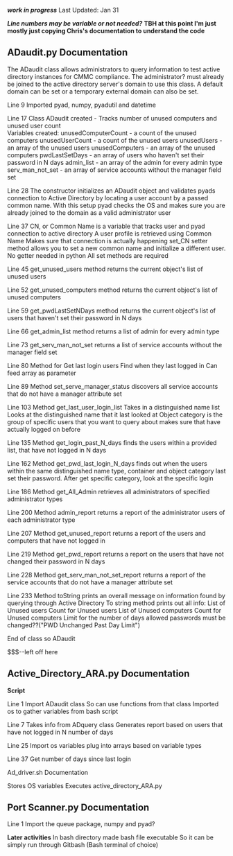 ***work in progress***
Last Updated:
Jan 31

***Line numbers may be variable or not needed?***
**TBH at this point I'm just mostly just copying Chris's documentation to understand the code**

## ADaudit.py Documentation

The ADaudit class allows administrators to query information to test active directory instances for CMMC compliance. 
The administrator? must already be joined to the active directory server's domain to use this class.
A default domain can be set or a temporary external domain can also be set.

Line 9
Imported pyad, numpy, pyadutil and datetime

Line 17
Class ADaudit created - Tracks number of unused computers and unused user count  
Variables created:
unusedComputerCount - a count of the unused computers
unusedUserCount - a count of the unused users
unusedUsers - an array of the unused users
unusedComputers - an array of the unused computers
pwdLastSetDays - an array of users who haven't set their password in N days
admin_list - an array of the admin for every admin type
serv_man_not_set - an array of service accounts without the manager field set

Line 28
The constructor initializes an ADaudit object and validates pyads connection to Active Directory by locating a user account by a passed common name. 
With this setup pyad checks the OS and makes sure you are already joined to the domain as a valid administrator user

Line 37
CN, or Common Name is a variable that tracks user and pyad connection to active directory
A user profile is retrieved using Common Name
Makes sure that connection is actually happening
set_CN setter method allows you to set a new common name and initialize a different user. 
No getter needed in python
All set methods are required 

Line 45
get_unused_users method returns the current object's list of unused users

Line 52
get_unused_computers method returns the current object's list of unused computers

Line 59
get_pwdLastSetNDays method returns the current object's list of users that haven't set their password in N days

Line 66
get_admin_list method returns a list of admin for every admin type

Line 73
get_serv_man_not_set returns a list of service accounts without the manager field set

Line 80
Method for Get last login users 
Find when they last logged in 
Can feed array as parameter

Line 89
Method set_serve_manager_status discovers all service accounts that do not have a manager attribute set

Line 103
Method get_last_user_login_list 
Takes in a distinguished name list 
Looks at the distinguished name that it last looked at 
Object category is the group of specific users that you want to query about 
makes sure that have actually logged on before 

Line 135
Method get_login_past_N_days finds the users within a provided list, that have not logged in N days 

Line 162
Method get_pwd_last_login_N_days finds out when the users within the same distinguished name type, container and object category last set their password. 
After get specific category, look at the specific login 

Line 186
Method get_All_Admin retrieves all administrators of specified administrator types

Line 200 
Method admin_report returns a report of the administrator users of each administrator type

Line 207 
Method get_unused_report returns a report of the users and computers that have not logged in 

Line 219 
Method get_pwd_report returns a report on the users that have not changed their password in N days

Line 228
Method get_serv_man_not_set_report returns a report of the service accounts that do not have a manager attribute set

Line 233
Method toString prints an overall message on information found by querying through Active Directory
To string method  prints out all info:
List of Unused users
Count for Unused users
List of Unused computers
Count for Unused computers
Limit for the number of days allowed passwords must be changed??("PWD Unchanged Past Day Limit")

End of class so ADaudit

$$$--left off here

## Active_Directory_ARA.py Documentation

**Script** 

Line 1
Import ADaudit class 
So can use functions from that class
Imported os to gather variables from bash script 

Line 7
Takes info from ADquery class
Generates report based on users that have not logged in N number of days

Line 25
Import os variables plug into arrays based on variable types 

Line 37 
Get number of days since last login 

Ad_driver.sh Documentation

Stores OS variables
Executes active_directory_ARA.py

## Port Scanner.py Documentation

Line 1
Import the queue package, numpy and pyad?

**Later activities**
In bash directory made bash file executable 
So it can be simply run through Gitbash
(Bash terminal of choice)
